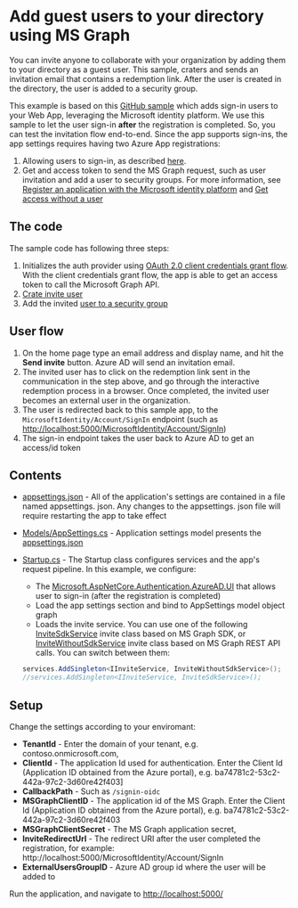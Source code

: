 # Add guest users to your directory using MS Graph

You can invite anyone to collaborate with your organization by adding them to your directory as a guest user. This sample, craters and sends an invitation email that contains a redemption link. After the user is created in the directory, the user is added to a security group. 

This example is based on this [GitHub sample](https://github.com/Azure-Samples/active-directory-aspnetcore-webapp-openidconnect-v2/tree/master/1-WebApp-OIDC/1-1-MyOrg) which adds sign-in users to your Web App, leveraging the Microsoft identity platform. We use this sample to let the user sign-in **after** the registration is completed. So, you can test the invitation flow end-to-end. Since the app supports sign-ins, the app settings requires having two Azure App registrations:

1. Allowing users to sign-in, as described [here](https://github.com/Azure-Samples/active-directory-aspnetcore-webapp-openidconnect-v2/tree/master/1-WebApp-OIDC/1-1-MyOrg#step-1-register-the-sample-with-your-azure-ad-tenant).
1. Get and access token to send the MS Graph request, such as user invitation and add a user to security groups. For more information, see [Register an application with the Microsoft identity platform](https://docs.microsoft.com/graph/auth-register-app-v2) and [Get access without a user](https://docs.microsoft.com/en-us/graph/auth-v2-service)

## The code

The sample code has following three steps:

1. Initializes the auth provider using [OAuth 2.0 client credentials grant flow](https://docs.microsoft.com/azure/active-directory/develop/v2-oauth2-client-creds-grant-flow). With the client credentials grant flow, the app is able to get an access token to call the Microsoft Graph API.
1. [Crate invite user](https://docs.microsoft.com/graph/api/invitation-post?view=graph-rest-1.0&tabs=http)
1. Add the invited [user to a security group](https://docs.microsoft.com/graph/api/group-post-members?view=graph-rest-1.0&tabs=http)

## User flow

1. On the home page type an email address and display name, and hit the **Send invite** button. Azure AD will send an invitation email.
1. The invited user has to click on the redemption link sent in the communication in the step above, and go through the interactive redemption process in a browser. Once completed, the invited user becomes an external user in the organization.
1. The user is redirected back to this sample app, to the `MicrosoftIdentity/Account/SignIn` endpoint (such as <http://localhost:5000/MicrosoftIdentity/Account/SignIn>)
1. The sign-in endpoint takes the user back to Azure AD to get an access/id token

## Contents

- [appsettings.json](appsettings.json) - All of the application's settings are contained in a file named appsettings. json. Any changes to the appsettings. json file will require restarting the app to take effect
- [Models/AppSettings.cs](Models/AppSettings.cs) - Application settings model presents the [appsettings.json](appsettings.json)
- [Startup.cs](Startup.cs) - The Startup class configures services and the app's request pipeline. In this example, we configure:
  - The [Microsoft.AspNetCore.Authentication.AzureAD.UI](https://www.nuget.org/packages/Microsoft.AspNetCore.Authentication.AzureAD.UI/) that allows user to sign-in (after the registration is completed)
  - Load the app settings section and bind to AppSettings model object graph
  - Loads the invite service.  You can use one of the following [InviteSdkService](Services/InviteSdkService) invite class based on MS Graph SDK, or [InviteWithoutSdkService](Services/InviteWithoutSdkService) invite class based on MS Graph REST API calls. You can switch between them:
  
  ```csharp
  services.AddSingleton<IInviteService, InviteWithoutSdkService>();
  //services.AddSingleton<IInviteService, InviteSdkService>();
  ``` 

## Setup

Change the settings according to your enviromant:
- **TenantId** - Enter the domain of your tenant, e.g. contoso.onmicrosoft.com,
- **ClientId** - The application Id used for authentication. Enter the Client Id (Application ID obtained from the Azure portal), e.g. ba74781c2-53c2-442a-97c2-3d60re42f403]
- **CallbackPath** - Such as `/signin-oidc`
- **MSGraphClientID** - The application id of the MS Graph. Enter the Client Id (Application ID obtained from the Azure portal), e.g. ba74781c2-53c2-442a-97c2-3d60re42f403
- **MSGraphClientSecret** -  The MS Graph application secret,
- **InviteRedirectUrl** - The redirect URI after the user completed the registration, for example: http://localhost:5000/MicrosoftIdentity/Account/SignIn
- **ExternalUsersGroupID** - Azure AD group id where the user will be added to

Run the application, and navigate to <http://localhost:5000/>
